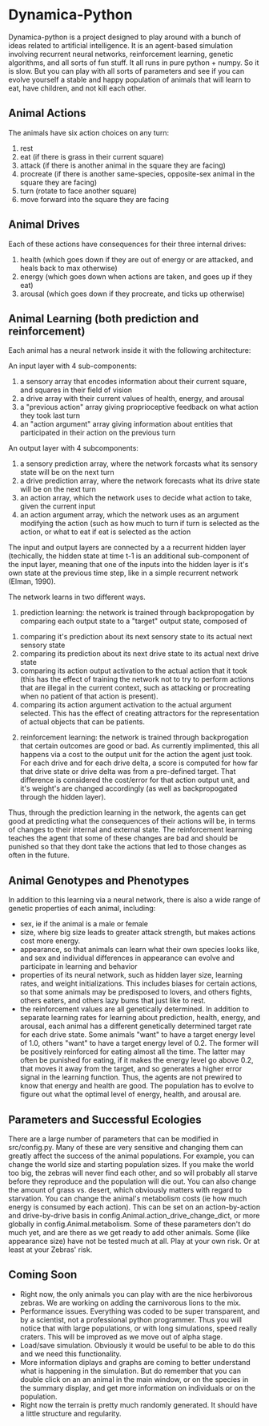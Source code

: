 # Dynamica-Python

Dynamica-python is a project designed to play around with a bunch of ideas related to artificial intelligence. It is an agent-based simulation involving recurrent neural networks, reinforcement learning, genetic algorithms, and all sorts of fun stuff. It all runs in pure python + numpy. So it is slow. But you can play with all sorts of parameters and see if you can evolve yourself a stable and happy population of animals that will learn to eat, have children, and not kill each other.

## Animal Actions
The animals have six action choices on any turn:
<ol>
<li>rest
<li>eat (if there is grass in their current square)
<li>attack (if there is another animal in the square they are facing)
<li>procreate (if there is another same-species, opposite-sex animal in the square they are facing)
<li>turn (rotate to face another square)
<li>move forward into the square they are facing
</ol>

## Animal Drives
Each of these actions have consequences for their three internal drives:
<ol>
  <li>health (which goes down if they are out of energy or are attacked, and heals back to max otherwise)
  <li>energy (which goes down when actions are taken, and goes up if they eat)
  <li>arousal (which goes down if they procreate, and ticks up otherwise)
</ol>

## Animal Learning (both prediction and reinforcement)
Each animal has a neural network inside it with the following architecture:

An input layer with 4 sub-components:
<ol>
  <li>a sensory array that encodes information about their current square, and squares in their field of vision
  <li>a drive array with their current values of health, energy, and arousal
  <li>a "previous action" array giving proprioceptive feedback on what action they took last turn
  <li>an "action argument" array giving information about entities that participated in their action on the previous turn
 </ol>

An output layer with 4 subcomponents:
<ol>
  <li>a sensory prediction array, where the network forcasts what its sensory state will be on the next turn
  <li>a drive prediction array, where the network forecasts what its drive state will be on the next turn
  <li>an action array, which the network uses to decide what action to take, given the current input
  <li>an action argument array, which the network uses as an argument modifying the action (such as how much to turn if turn is selected as the action, or what to eat if eat is selected as the action
</ol>
  
The input and output layers are connected by a a recurrent hidden layer (techically, the hidden state at time t-1 is an additional sub-component of the input layer, meaning that one of the inputs into the hidden layer is it's own state at the previous time step, like in a simple recurrent network (Elman, 1990).

The network learns in two different ways.

1. prediction learning: the network is trained through backpropogation by comparing each output state to a "target" output state, composed of 
<ol>
  <li>comparing it's prediction about its next sensory state to its actual next sensory state
  <li>comparing its prediction about its next drive state to its actual next drive state
  <li>comparing its action output activation to the actual action that it took (this has the effect of training the network not to try to perform actions that are illegal in the current context, such as attacking or procreating when no patient of that action is present).
  <li>comparing its action argument activation to the actual argument selected. This has the effect of creating attractors for the representation of actual objects that can be patients.
</ol>

2. reinforcement learning: the network is trained through backprogation that certain outcomes are good or bad. As currently implimented, this all happens via a cost to the output unit for the action the agent just took. For each drive and for each drive delta, a score is computed for how far that drive state or drive delta was from a pre-defined target. That difference is considered the cost/error for that action output unit, and it's weight's are changed accordingly (as well as backpropogated through the hidden layer).

Thus, through the prediction learning in the network, the agents can get good at predicting what the consequences of their actions will be, in terms of changes to their internal and external state. The reinforcement learning teaches the agent that some of these changes are bad and should be punished so that they dont take the actions that led to those changes as often in the future.

## Animal Genotypes and Phenotypes
In addition to this learning via a neural network, there is also a wide range of genetic properties of each animal, including:
<ul> 
<li>sex, ie if the animal is a male or female
<li> size, where big size leads to greater attack strength, but makes actions cost more energy.
<li> appearance, so that animals can learn what their own species looks like, and sex and individual differences in appearance can evolve and participate in learning and behavior
<li> properties of its neural network, such as hidden layer size, learning rates, and weight initializations. This includes biases for certain actions, so that some animals may be predisposed to lovers, and others fights, others eaters, and others lazy bums that just like to rest.
<li> the reinforcement values are all genetically determined. In addition to separate learning rates for learning about prediction, health, energy, and arousal, each animal has a different genetically determined target rate for each drive state. Some animals "want" to have a target energy level of 1.0, others "want" to have a target energy level of 0.2. The former will be positively reinforced for eating almost all the time. The latter may often be punished for eating, if it makes the energy level go above 0.2, that moves it away from the target, and so generates a higher error signal in the learning function. Thus, the agents are not prewired to know that energy and health are good. The population has to evolve to figure out what the optimal level of energy, health, and arousal are.
</ul>

## Parameters and Successful Ecologies
There are a large number of parameters that can be modified in src/config.py. Many of these are very sensitive and changing them can greatly affect the success of the animal populations. For example, you can change the world size and starting population sizes. If you make the world too big, the zebras will never find each other, and so will probably all starve before they reproduce and the population will die out. You can also change the amount of grass vs. desert, which obviously matters with regard to starvation. You can change the animal's metabolism costs (ie how much energy is consumed by each action). This can be set on an action-by-action and drive-by-drive basis in config.Animal.action_drive_change_dict, or more globally in config.Animal.metabolism. Some of these parameters don't do much yet, and are there as we get ready to add other animals. Some (like appearance size) have not be tested much at all. Play at your own risk. Or at least at your Zebras' risk.

## Coming Soon
<ul>
<li>Right now, the only animals you can play with are the nice herbivorous zebras. We are working on adding the carnivorous lions to the mix.
<li>Performance issues. Everything was coded to be super transparent, and by a scientist, not a professional python programmer. Thus you will notice that with large populations, or with long simulations, speed really craters. This will be improved as we move out of alpha stage. 
<li>Load/save simulation. Obviously it would be useful to be able to do this and we need this functionality.
<li>More information diplays and graphs are coming to better understand what is happening in the simulation. But do remember  that you can double click on an an animal in the main window, or on the species in the summary display, and get more information on individuals or on the population.
<li>Right now the terrain is pretty much randomly generated. It should have a little structure and regularity.
</ul>
</ul>
